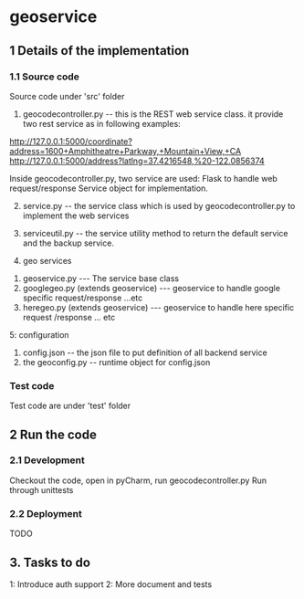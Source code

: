 # geoservice

## 1 Details of the implementation
### 1.1 Source code
Source code under 'src' folder

1. geocodecontroller.py -- this is the REST web service class. it provide two rest service as in following examples:

http://127.0.0.1:5000/coordinate?address=1600+Amphitheatre+Parkway,+Mountain+View,+CA
http://127.0.0.1:5000/address?latlng=37.4216548,%20-122.0856374

Inside geocodecontroller.py, two service are used:
Flask to handle web request/response
Service object for implementation.

2. service.py -- the service class which is used by geocodecontroller.py to implement the web services

3. serviceutil.py -- the service utility method to return the default service and the backup service.

4. geo services
1) geoservice.py --- The service base class
2) googlegeo.py (extends geoservice) --- geoservice to handle google specific request/response ...etc
3) heregeo.py (extends geoservice) --- geoservice to handle here specific request /response ... etc
   
5: configuration
1) config.json -- the json file to put definition of all backend service
2) the geoconfig.py -- runtime object for config.json

### Test code
Test code are under 'test' folder

## 2 Run the code
### 2.1 Development
  Checkout the code, open in pyCharm, run geocodecontroller.py
  Run through unittests

### 2.2 Deployment
  TODO

## 3. Tasks to do
1: Introduce auth support
2: More document and tests

